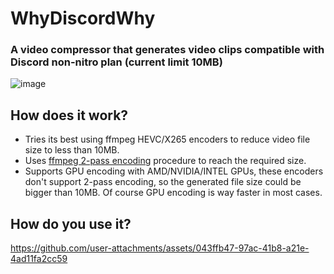 # WhyDiscordWhy
### A video compressor that generates video clips compatible with Discord non-nitro plan (current limit 10MB)

![image](https://github.com/user-attachments/assets/32147eed-3643-4180-9c92-b6d60fdcdaf0)

## How does it work?
- Tries its best using ffmpeg HEVC/X265 encoders to reduce video file size to less than 10MB. 
- Uses [ffmpeg 2-pass encoding](https://trac.ffmpeg.org/wiki/Encode/H.265#Two-PassEncoding) procedure to reach the required size.
- Supports GPU encoding with AMD/NVIDIA/INTEL GPUs, these encoders don't support 2-pass encoding, so the generated file size could be bigger than 10MB. Of course GPU encoding is way faster in most cases.


## How do you use it?
https://github.com/user-attachments/assets/043ffb47-97ac-41b8-a21e-4ad11fa2cc59

